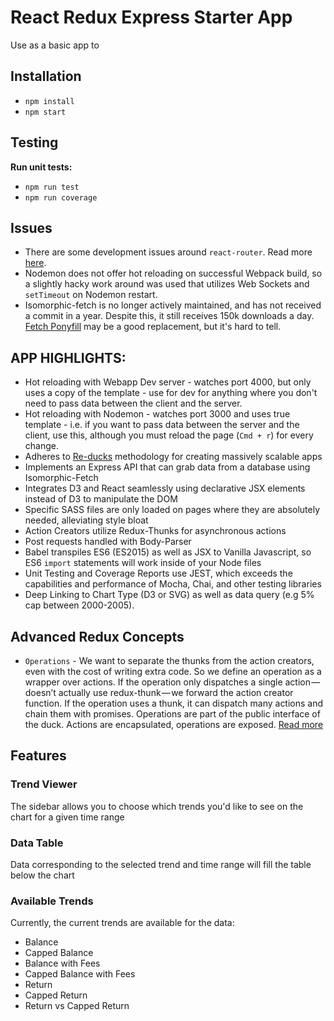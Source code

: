 # React Redux Express Starter App

Use as a basic app to 

## Installation

* `npm install`
* `npm start`

## Testing

**Run unit tests:**

* `npm run test`
* `npm run coverage`


## Issues 

* There are some development issues around `react-router`. Read more [here](https://github.com/ReactTraining/react-router/issues/4752).
* Nodemon does not offer hot reloading on successful Webpack build, so a slightly hacky work around was used that utilizes Web Sockets and `setTimeout` on Nodemon restart. 
* Isomorphic-fetch is no longer actively maintained, and has not received a commit in a year. Despite this, it still receives 150k downloads a day. [Fetch Ponyfill](https://github.com/qubyte/fetch-ponyfill) may be a good replacement, but it's hard to tell.

## APP HIGHLIGHTS:

* Hot reloading with Webapp Dev server - watches port 4000, but only uses a copy of the template - use for dev for anything where you don't need to pass data between the client and the server. 
* Hot reloading with Nodemon - watches port 3000 and uses true template - i.e. if you want to pass data between the server and the client, use this, although you must reload the page (`Cmd + r`) for every change. 
* Adheres to [Re-ducks](https://github.com/alexnm/re-ducks) methodology for creating massively scalable apps
* Implements an Express API that can grab data from a database using Isomorphic-Fetch
* Integrates D3 and React seamlessly using declarative JSX elements instead of D3 to manipulate the DOM
* Specific SASS files are only loaded on pages where they are absolutely needed, alleviating style bloat
* Action Creators utilize Redux-Thunks for asynchronous actions
* Post requests handled with Body-Parser
* Babel transpiles ES6 (ES2015) as well as JSX to Vanilla Javascript, so ES6 `import` statements will work inside of your Node files
* Unit Testing and Coverage Reports use JEST, which exceeds the capabilities and performance of Mocha, Chai, and other testing libraries
* Deep Linking to Chart Type (D3 or SVG) as well as data query (e.g 5% cap between 2000-2005).


## Advanced Redux Concepts

* `Operations` - We want to separate the thunks from the action creators, even with the cost of writing extra code. So we define an operation as a wrapper over actions. If the operation only dispatches a single action — doesn’t actually use redux-thunk — we forward the action creator function. If the operation uses a thunk, it can dispatch many actions and chain them with promises. Operations are part of the public interface of the duck. Actions are encapsulated, operations are exposed. [Read more](https://medium.freecodecamp.com/scaling-your-redux-app-with-ducks-6115955638be)

## Features

### Trend Viewer

The sidebar allows you to choose which trends you'd like to see on the chart for a given time range

### Data Table

Data corresponding to the selected trend and time range will fill the table below the chart

### Available Trends

Currently, the current trends are available for the data:

* Balance
* Capped Balance
* Balance with Fees
* Capped Balance with Fees
* Return
* Capped Return
* Return vs Capped Return















